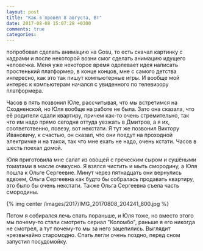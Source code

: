 ```yaml
---
layout: post
title: "Как я провёл 8 августа, Вт"
date: 2017-08-08 15:07:28 +0300
comments: true
categories: 
---
```


попробовал сделать анимацию на Gosu, то есть скачал картинку с кадрами и после некоторой возни смог сделать анимацию идущего человечка. Меня уже некоторое время одолевает идея написать простенький платформер, в конце концов, мне с самого детства интересно, как это так пишут компьютерные игры. И вообще мой интерес к компьютерам начался с увиденного по телевизору платформера.



Часов в пять позвонил Юле, рассчитывая, что мы встретимся на Сходненской, но Юля вообще на работе не была. Зато она сказала, что её родители сдали квартиру, причем как-то очень стремительно, так что им надо прямо сегодня оттуда уезжать в Дмитров, а я их, соответственно, повезу, вот некстати. Я тут же позвонил Виктору Ивановичу, к счастью, он сказал, что они поедут на проходной электричке и на такси, так что мне ехать не надо, очень кстати. Часов в шесть поехал домой.

Юля приготовила мне салат из овощей с греческим сыром и сушёными томатами в масле очвкусно. Я взялся чистить и мыть смородину, а Юля пошла к Ольге Сергеевне. Минут через пятнадцать они вернулись вдвоем, Ольга Сергеевна как будто бы собралась продавать квартиру, это было бы очень некстати. Также Ольга Сергеевна съела часть смородины.

{% img center /images/2017/IMG_20170808_204241_800.jpg %}

Потом я собирался лечь спать пораньше, и Юля тоже, но вместо этого мы почему-то стали смотреть сериал "Коломбо", раньше я его никогда не смотрел, а тут почему-то мы за него зацепились. Выглядит чрезвычайно старомодно. Спать легли очень поздно, перед сном запустил посудомойку.